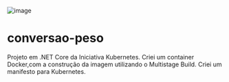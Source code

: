 ![image](https://user-images.githubusercontent.com/68438464/139736819-1da194a1-0e27-4300-b25d-05ff33cc4b8c.png)

# conversao-peso
Projeto em .NET Core da Iniciativa Kubernetes.
Criei um container Docker,com a construção da imagem utilizando o Multistage Build.
Criei um manifesto para Kubernetes.
